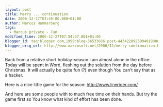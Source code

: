 ```yaml
---
layout: post
title: Merry ... continuation
date: 2006-12-27T07:49:00.000+01:00
author: Marcus Hammarberg
tags:
  - Marcus private - Fun
modified_time: 2006-12-27T07:54:37.801+01:00
blogger_id: tag:blogger.com,1999:blog-36533086.post-4434228925994019806
blogger_orig_url: http://www.marcusoft.net/2006/12/merry-continuation.html
---
```


Back from a
relative short holiday-season i am almost alone in the office. Today
will be spent in Word, fleshing out the solution from the day before
Christmas. It will actually be quite fun (?) even though You can't say
that as a hacker.

Here is a nice little game for the season: <http://www.linerider.com/>

And here are some people with to much free time on their hands. But try
the game first so You know what kind of effort has been done.

